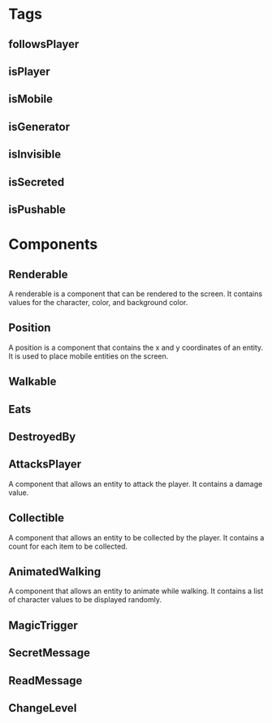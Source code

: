 # Tags

## followsPlayer

## isPlayer

## isMobile

## isGenerator

## isInvisible

## isSecreted

## isPushable

# Components

## Renderable

A renderable is a component that can be rendered to the screen.  It contains values for the character, color, and background color.

## Position

A position is a component that contains the x and y coordinates of an entity.  It is used to place mobile entities on the screen.

## Walkable

## Eats

## DestroyedBy

## AttacksPlayer

A component that allows an entity to attack the player.  It contains a damage value.

## Collectible

A component that allows an entity to be collected by the player.  It contains a count for each item to be collected.

## AnimatedWalking

A component that allows an entity to animate while walking.  It contains a list of character values to be displayed randomly.

## MagicTrigger

## SecretMessage

## ReadMessage

## ChangeLevel